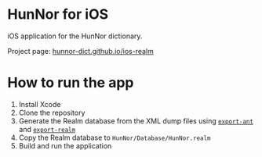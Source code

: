 # HunNor for iOS

iOS application for the HunNor dictionary.

Project page: [hunnor-dict.github.io/ios-realm](https://hunnor-dict.github.io/ios-realm/)

# How to run the app

1. Install Xcode
1. Clone the repository
1. Generate the Realm database from the XML dump files using [`export-ant`](https://github.com/hunnor-dict/export-ant) and [`export-realm`](https://github.com/hunnor-dict/export-realm)
1. Copy the Realm database to `HunNor/Database/HunNor.realm`
1. Build and run the application
